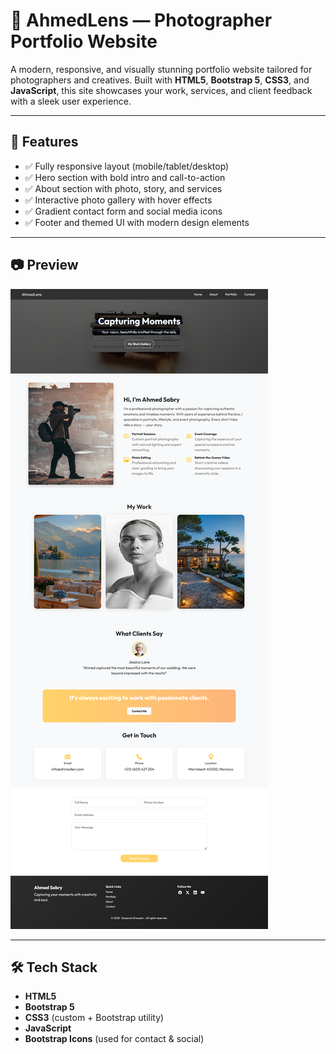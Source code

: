 # 📸 AhmedLens — Photographer Portfolio Website

A modern, responsive, and visually stunning portfolio website tailored for photographers and creatives. Built with **HTML5**, **Bootstrap 5**, **CSS3**, and **JavaScript**, this site showcases your work, services, and client feedback with a sleek user experience.

---

## 🚀 Features

- ✅ Fully responsive layout (mobile/tablet/desktop)
- ✅ Hero section with bold intro and call-to-action
- ✅ About section with photo, story, and services
- ✅ Interactive photo gallery with hover effects
- ✅ Gradient contact form and social media icons
- ✅ Footer and themed UI with modern design elements

---

## 📷 Preview

![Portfolio Screenshot](preview/preview.png) 

---

## 🛠️ Tech Stack

- **HTML5**
- **Bootstrap 5**
- **CSS3** (custom + Bootstrap utility)
- **JavaScript** 
- **Bootstrap Icons** (used for contact & social)

